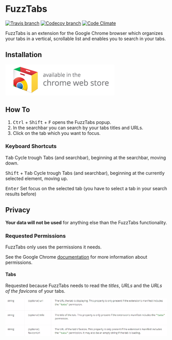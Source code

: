 # FuzzTabs

[![Travis branch](https://img.shields.io/travis/herrfugbaum/FuzzTabs/master.svg?style=flat-square)](https://travis-ci.org/herrfugbaum/FuzzTabs)
[![Codecov branch](https://img.shields.io/codecov/c/github/herrfugbaum/FuzzTabs/master.svg?style=flat-square)](https://codecov.io/gh/herrfugbaum/FuzzTabs)
[![Code Climate](https://img.shields.io/codeclimate/github/herrfugbaum/FuzzTabs.svg?style=flat-square)](https://codeclimate.com/github/herrfugbaum/FuzzTabs)

FuzzTabs is an extension for the Google Chrome browser which organizes your tabs in a vertical, scrollable list and enables you to search in your tabs.

## Installation

[![Get Extension](ChromeWebStore_Badge_v2_340x96.png)](https://chrome.google.com/webstore/detail/fuzztabs/hdongpldmahjacfkghonbadpmnoikhlf?hl=en-US)

## How To

1. <kbd>Ctrl</kbd> + <kbd>Shift</kbd> + <kbd>F</kbd> opens the FuzzTabs popup.
2. In the searchbar you can search by your tabs titles and URLs.
3. Click on the tab which you want to focus.

### Keyboard Shortcuts

<kbd>Tab</kbd> Cycle trough Tabs (and searchbar), beginning at the searchbar, moving down.

<kbd>Shift</kbd> + <kbd>Tab</kbd> Cycle trough Tabs (and searchbar), beginning at the currently selected element, moving up.

<kbd>Enter</kbd> Set focus on the selected tab (you have to select a tab in your search results before)

## Privacy

**Your data will not be used** for anything else than the FuzzTabs functionality.


### Requested Permissions

FuzzTabs only uses the permissions it needs.

See the Google Chrome [documentation](https://developer.chrome.com/extensions/declare_permissions) for more information about permissions.

#### Tabs

Requested because FuzzTabs needs to read the *titles*, *URLs* and the *URLs of the favicons* of your tabs.

![Screenshot of the tabs permissions](Tab-permissions.jpeg)